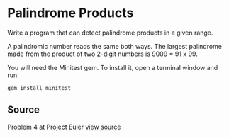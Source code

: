 # Palindrome Products

Write a program that can detect palindrome products in a given range.

A palindromic number reads the same both ways. The largest palindrome
made from the product of two 2-digit numbers is 9009 = 91 x 99.

You will need the Minitest gem. To install it, open a
terminal window and run:

    gem install minitest

## Source

Problem 4 at Project Euler [view source](http://projecteuler.net/problem=4)
